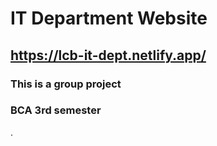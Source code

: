 # IT Department Website
## https://lcb-it-dept.netlify.app/
### This is a group project 
### BCA 3rd semester
.
